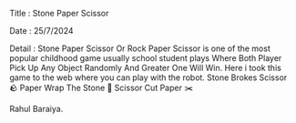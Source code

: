 Title : Stone Paper Scissor 

Date : 25/7/2024 

Detail : 
Stone Paper Scissor Or Rock Paper Scissor is one of the most popular childhood game usually school student plays Where Both Player Pick Up Any Object Randomly And Greater One Will Win.
Here i took this game to the web where you can play with the robot.
Stone Brokes Scissor 🪨
Paper Wrap The Stone 📃
Scissor Cut Paper ✂️

Rahul Baraiya.
